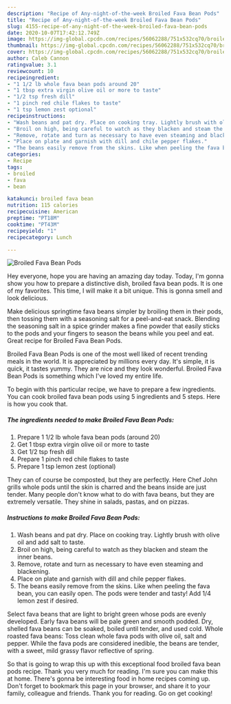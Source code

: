 ```yaml
---
description: "Recipe of Any-night-of-the-week Broiled Fava Bean Pods"
title: "Recipe of Any-night-of-the-week Broiled Fava Bean Pods"
slug: 4155-recipe-of-any-night-of-the-week-broiled-fava-bean-pods
date: 2020-10-07T17:42:12.749Z
image: https://img-global.cpcdn.com/recipes/56062288/751x532cq70/broiled-fava-bean-pods-recipe-main-photo.jpg
thumbnail: https://img-global.cpcdn.com/recipes/56062288/751x532cq70/broiled-fava-bean-pods-recipe-main-photo.jpg
cover: https://img-global.cpcdn.com/recipes/56062288/751x532cq70/broiled-fava-bean-pods-recipe-main-photo.jpg
author: Caleb Cannon
ratingvalue: 3.1
reviewcount: 10
recipeingredient:
- "1 1/2 lb whole fava bean pods around 20"
- "1 tbsp extra virgin olive oil or more to taste"
- "1/2 tsp fresh dill"
- "1 pinch red chile flakes to taste"
- "1 tsp lemon zest optional"
recipeinstructions:
- "Wash beans and pat dry. Place on cooking tray. Lightly brush with olive oil and add salt to taste."
- "Broil on high, being careful to watch as they blacken and steam the inner beans."
- "Remove, rotate and turn as necessary to have even steaming and blackening."
- "Place on plate and garnish with dill and chile pepper flakes."
- "The beans easily remove from the skins. Like when peeling the fava bean, you can easily open. The pods were tender and tasty! Add 1/4 lemon zest if desired."
categories:
- Recipe
tags:
- broiled
- fava
- bean

katakunci: broiled fava bean 
nutrition: 115 calories
recipecuisine: American
preptime: "PT18M"
cooktime: "PT43M"
recipeyield: "1"
recipecategory: Lunch

---
```



![Broiled Fava Bean Pods](https://img-global.cpcdn.com/recipes/56062288/751x532cq70/broiled-fava-bean-pods-recipe-main-photo.jpg)

Hey everyone, hope you are having an amazing day today. Today, I'm gonna show you how to prepare a distinctive dish, broiled fava bean pods. It is one of my favorites. This time, I will make it a bit unique. This is gonna smell and look delicious.

Make delicious springtime fava beans simpler by broiling them in their pods, then tossing them with a seasoning salt for a peel-and-eat snack. Blending the seasoning salt in a spice grinder makes a fine powder that easily sticks to the pods and your fingers to season the beans while you peel and eat. Great recipe for Broiled Fava Bean Pods.

Broiled Fava Bean Pods is one of the most well liked of recent trending meals in the world. It is appreciated by millions every day. It's simple, it is quick, it tastes yummy. They are nice and they look wonderful. Broiled Fava Bean Pods is something which I've loved my entire life.


To begin with this particular recipe, we have to prepare a few ingredients. You can cook broiled fava bean pods using 5 ingredients and 5 steps. Here is how you cook that.

<!--inarticleads1-->

##### The ingredients needed to make Broiled Fava Bean Pods:

1. Prepare 1 1/2 lb whole fava bean pods (around 20)
1. Get 1 tbsp extra virgin olive oil or more to taste
1. Get 1/2 tsp fresh dill
1. Prepare 1 pinch red chile flakes to taste
1. Prepare 1 tsp lemon zest (optional)


They can of course be composted, but they are perfectly. Here Chef John grills whole pods until the skin is charred and the beans inside are just tender. Many people don&#39;t know what to do with fava beans, but they are extremely versatile. They shine in salads, pastas, and on pizzas. 

<!--inarticleads2-->

##### Instructions to make Broiled Fava Bean Pods:

1. Wash beans and pat dry. Place on cooking tray. Lightly brush with olive oil and add salt to taste.
1. Broil on high, being careful to watch as they blacken and steam the inner beans.
1. Remove, rotate and turn as necessary to have even steaming and blackening.
1. Place on plate and garnish with dill and chile pepper flakes.
1. The beans easily remove from the skins. Like when peeling the fava bean, you can easily open. The pods were tender and tasty! Add 1/4 lemon zest if desired.


Select fava beans that are light to bright green whose pods are evenly developed. Early fava beans will be pale green and smooth podded. Dry, shelled fava beans can be soaked, boiled until tender, and used cold. Whole roasted fava beans: Toss clean whole fava pods with olive oil, salt and pepper. While the fava pods are considered inedible, the beans are tender, with a sweet, mild grassy flavor reflective of spring. 

So that is going to wrap this up with this exceptional food broiled fava bean pods recipe. Thank you very much for reading. I'm sure you can make this at home. There's gonna be interesting food in home recipes coming up. Don't forget to bookmark this page in your browser, and share it to your family, colleague and friends. Thank you for reading. Go on get cooking!

